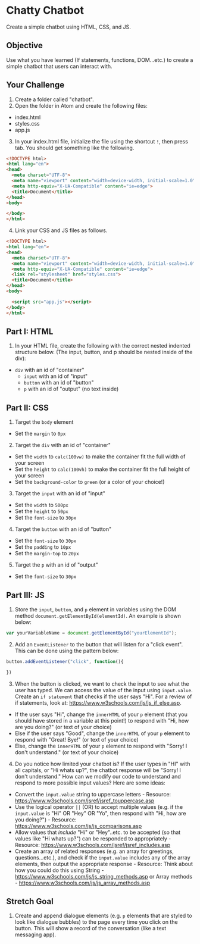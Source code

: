# Chatty Chatbot

Create a simple chatbot using HTML, CSS, and JS.

## Objective
Use what you have learned (If statements, functions, DOM...etc.) to create a simple chatbot that users can interact with.

## Your Challenge
1. Create a folder called "chatbot".
2. Open the folder in Atom and create the following files:
  * index.html
  * styles.css
  * app.js
3. In your index.html file, initialize the file using the shortcut ```!```, then press tab. You should get something like the following.

``` html
<!DOCTYPE html>
<html lang="en">
<head>
  <meta charset="UTF-8">
  <meta name="viewport" content="width=device-width, initial-scale=1.0">
  <meta http-equiv="X-UA-Compatible" content="ie=edge">
  <title>Document</title>
</head>
<body>

</body>
</html>
```

4. Link your CSS and JS files as follows.

``` html
<!DOCTYPE html>
<html lang="en">
<head>
  <meta charset="UTF-8">
  <meta name="viewport" content="width=device-width, initial-scale=1.0">
  <meta http-equiv="X-UA-Compatible" content="ie=edge">
  <link rel="stylesheet" href="styles.css">
  <title>Document</title>
</head>
<body>

  <script src="app.js"></script>
</body>
</html>
```

## Part I: HTML
1. In your HTML file, create the following with the correct nested indented structure below. (The input, button, and p should be nested inside of the div):
  * ```div``` with an id of "container"
    * ```input``` with an id of "input"
    * ```button``` with an id of "button"
    * ```p``` with an id of "output" (no text inside)

## Part II: CSS
1. Target the ```body``` element
  * Set the ```margin``` to ```0px```
2. Target the ```div``` with an id of "container"
  * Set the ```width``` to ```calc(100vw)``` to make the container fit the full width of your screen
  * Set the ```height``` to ```calc(100vh)``` to make the container fit the full height of your screen
  * Set the ```background-color``` to ```green``` (or a color of your choice!)
3. Target the ```input``` with an id of "input"
  * Set the ```width``` to ```500px```
  * Set the ```height``` to ```50px```
  * Set the ```font-size``` to ```30px```
4. Target the ```button``` with an id of "button"
  * Set the ```font-size``` to ```30px```
  * Set the ```padding``` to ```10px```
  * Set the ```margin-top``` to ```20px```
5. Target the ```p``` with an id of "output"
  * Set the ```font-size``` to ```30px```

## Part III: JS
1. Store the ```input```, ```button```, and ```p``` element in variables using the DOM method ```document.getElementById(elementId)```. An example is shown below:

``` javascript
var yourVariableName = document.getElementById("yourElementId");
```

2. Add an ```EventListener``` to the button that will listen for a "click event". This can be done using the pattern below:

``` javascript
button.addEventListener("click", function(){

})
```

3. When the button is clicked, we want to check the input to see what the user has typed. We can access the value of the input using ```input.value```. Create an ```if statement``` that checks if the user says "Hi". For a review of if statements, look at: https://www.w3schools.com/js/js_if_else.asp.
  * If the user says "Hi", change the ```innerHTML``` of your ```p``` element (that you should have stored in a variable at this point!) to respond with "Hi, how are you doing?" (or text of your choice)
  * Else if the user says "Good", change the ```innerHTML``` of your ```p``` element to respond with "Great! Bye!" (or text of your choice)
  * Else, change the ```innerHTML``` of your ```p``` element to respond with "Sorry! I don't understand." (or text of your choice)

4. Do you notice how limited your chatbot is? If the user types in "HI" with all capitals, or "Hi whats up?", the chatbot response will be "Sorry! I don't understand." How can we modify our code to understand and respond to more possible input values? Here are some ideas:
  * Convert the ```input.value``` string to uppercase letters - Resource: https://www.w3schools.com/jsref/jsref_touppercase.asp  
  * Use the logical operator ```||``` (OR) to accept multiple values (e.g. if the ```input.value``` is "Hi" OR "Hey" OR "Yo", then respond with "Hi, how are you doing?") - Resource: https://www.w3schools.com/js/js_comparisons.asp
  * Allow values that *include* "Hi" or "Hey"..etc. to be accepted (so that values like "Hi whats up?") can be responded to appropriately - Resource: https://www.w3schools.com/jsref/jsref_includes.asp
  * Create an array of related responses (e.g. an array for greetings, questions...etc.), and check if the ```input.value``` includes any of the array elements, then output the appropriate response - Resource: Think about how you could do this using String - https://www.w3schools.com/js/js_string_methods.asp or Array methods - https://www.w3schools.com/js/js_array_methods.asp

## Stretch Goal

1. Create and append dialogue elements (e.g. ```p``` elements that are styled to look like dialogue bubbles) to the page every time you click on the button. This will show a record of the conversation (like a text messaging app). 
